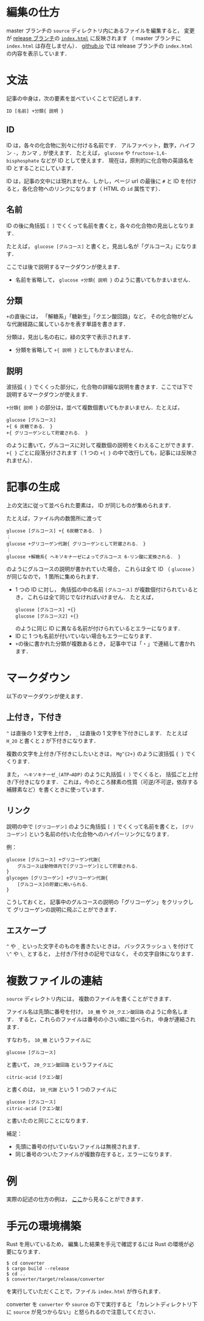 # 編集の仕方
master ブランチの `source` ディレクトリ内にあるファイルを編集すると，
変更が [release ブランチ](https://github.com/fiveseven-lambda/biochemistry/tree/release)の
[`index.html`](https://github.com/fiveseven-lambda/biochemistry/blob/release/index.html) に反映されます
（ master ブランチに `index.html` は存在しません）．
[github.io](https://fiveseven-lambda.github.io/biochemistry/) では release ブランチの `index.html` の内容を表示しています．

# 文法
記事の中身は，次の要素を並べていくことで記述します．
```
ID [名前] +分類{ 説明 }
```
## ID
ID は，各々の化合物に別々に付ける名前です．
アルファベット，数字，ハイフン `-`，カンマ `,` が使えます．
たとえば， `glucose` や `fructose-1,6-bisphosphate` などが ID として使えます．
現在は，原則的に化合物の英語名を ID とすることにしています．

ID は，記事の文中には現れません．しかし，ページ url の最後に `#` と ID を付けると，各化合物へのリンクになります（ HTML の `id` 属性です）．

## 名前
ID の後に角括弧 `[ ]` でくくって名前を書くと，各々の化合物の見出しとなります．

たとえば， `glucose [グルコース]` と書くと，見出し名が「グルコース」になります．

ここでは後で説明するマークダウンが使えます．

- 名前を省略して， `glucose +分類{ 説明 }` のように書いてもかまいません．

## 分類
`+`の直後には，
「解糖系」「糖新生」「クエン酸回路」など，
その化合物がどんな代謝経路に属しているかを表す単語を書きます．

分類は，見出し名の右に，緑の文字で表示されます．

- 分類を省略して `+{ 説明 }` としてもかまいません．

## 説明
波括弧 `{ }` でくくった部分に，化合物の詳細な説明を書きます．ここでは下で説明するマークダウンが使えます．

`+分類{ 説明 }` の部分は，並べて複数個書いてもかまいません．たとえば，

```
glucose [グルコース]
+{ 6 炭糖である． }
+{ グリコーゲンとして貯蔵される． }
```

のように書いて，グルコースに対して複数個の説明をくわえることができます．
`+{ }` ごとに段落分けされます（ 1 つの `+{ }` の中で改行しても，記事には反映されません）．

# 記事の生成
上の文法に従って並べられた要素は，
 ID が同じものが集められます．

たとえば，ファイル内の数箇所に渡って

```
glucose [グルコース] +{ 6炭糖である． }
︙
glucose +グリコーゲン代謝{ グリコーゲンとして貯蔵される． }
︙
glucose +解糖系{ ヘキソキナーゼによってグルコース 6-リン酸に変換される． }
```

のようにグルコースの説明が書かれていた場合，
これらは全て ID （ `glucose` ）が同じなので，
1 箇所に集められます．

- 1 つの ID に対し，
  角括弧の中の名前 `[グルコース]` が複数個付けられているとき，
  これらは全て同じでなければいけません．
  たとえば，
  ```
  glucose [グルコース] +{}
  glucose [グルコース2] +{}
  ```
  のように同じ ID に異なる名前が付けられているとエラーになります．
- ID に 1 つも名前が付いていない場合もエラーになります．
- `+`の後に書かれた分類が複数あるとき，
  記事中では「・」で連結して書かれます．

# マークダウン
以下のマークダウンが使えます．
## 上付き，下付き
`^` は直後の 1 文字を上付き， `_` は直後の 1 文字を下付きにします．
たとえば `H_2O` と書くと `2` が下付きになります．

複数の文字を上付き/下付きにしたいときは， `Mg^{2+}` のように波括弧 `{ }` でくくります．

また，
`ヘキソキナーゼ_(ATP→ADP)` のように丸括弧 `( )` でくくると，
括弧ごと上付き/下付きになります．
これは，今のところ酵素の性質（可逆/不可逆，依存する補酵素など）を書くときに使っています．

## リンク
説明の中で `[グリコーゲン]` のように角括弧 `[ ]` でくくって名前を書くと，
`[グリコーゲン]` という名前の付いた化合物へのハイパーリンクになります．

例：
```
glucose [グルコース] +グリコーゲン代謝{
    グルコースは動物体内で[グリコーゲン]として貯蔵される．
}
glycogen [グリコーゲン] +グリコーゲン代謝{
    [グルコース]の貯蔵に用いられる．
}
```
こうしておくと，
記事中のグルコースの説明の「グリコーゲン」をクリックして
グリコーゲンの説明に飛ぶことができます．

## エスケープ
`^` や `_` といった文字そのものを書きたいときは，
バックスラッシュ `\` を付けて `\^` や `\_` とすると，
上付き/下付きの記号ではなく，
その文字自体になります．

# 複数ファイルの連結

`source` ディレクトリ内には，
複数のファイルを書くことができます．

ファイル名は先頭に番号を付け， `10_糖` や `20_クエン酸回路` のように命名します．
すると，これらのファイルは番号の小さい順に並べられ，
中身が連結されます．

すなわち， `10_糖` というファイルに
```
glucose [グルコース] 
```
と書いて， `20_クエン酸回路` というファイルに
```
citric-acid [クエン酸]
```
と書くのは， `10_代謝` という 1 つのファイルに
```
glucose [グルコース] 
citric-acid [クエン酸]
```
と書いたのと同じことになります．


補足：
- 先頭に番号の付いていないファイルは無視されます．
- 同じ番号のついたファイルが複数存在すると，エラーになります．

# 例
実際の記述の仕方の例は，
[ここ](https://github.com/fiveseven-lambda/biochemistry/tree/master/source)から見ることができます．

# 手元の環境構築
Rust を用いているため，
編集した結果を手元で確認するには Rust の環境が必要になります．

```
$ cd converter
$ cargo build --release
$ cd ..
$ converter/target/release/converter
```

を実行していただくことで，ファイル `index.html` が作られます．

converter を `converter` や `source` の下で実行すると
「カレントディレクトリ下に `source` が見つからない」と怒られるので注意してください．